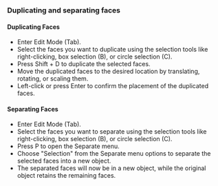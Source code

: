 ### Duplicating and separating faces

#### Duplicating Faces

- Enter Edit Mode (Tab).
- Select the faces you want to duplicate using the selection tools like right-clicking, box selection (B), or circle selection (C).
- Press Shift + D to duplicate the selected faces.
- Move the duplicated faces to the desired location by translating, rotating, or scaling them.
- Left-click or press Enter to confirm the placement of the duplicated faces.

#### Separating Faces

- Enter Edit Mode (Tab).
- Select the faces you want to separate using the selection tools like right-clicking, box selection (B), or circle selection (C).
- Press P to open the Separate menu.
- Choose "Selection" from the Separate menu options to separate the selected faces into a new object.
- The separated faces will now be in a new object, while the original object retains the remaining faces.
